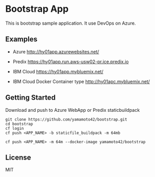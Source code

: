 # Bootstrap App

This is bootstrap sample application.
It use DevOps on Azure.

## Examples

- Azure <http://hy01app.azurewebsites.net/>

- Predix <https://hy01app.run.aws-usw02-pr.ice.predix.io>

- IBM Cloud <https://hy01app.mybluemix.net/>

- IBM Cloud Docker Container type <http://hy01apc.mybluemix.net/>

## Getting Started

Download and push to Azure WebApp or Predix staticbuildpack

```
git clone https://github.com/yamamoto42/bootstrap.git
cd bootstrap
cf login
cf push <APP_NAME> -b staticfile_buildpack -m 64mb
```

```
cf push <APP_NAME> -m 64m --docker-image yamamoto42/bootstrap
```

## License

MIT

